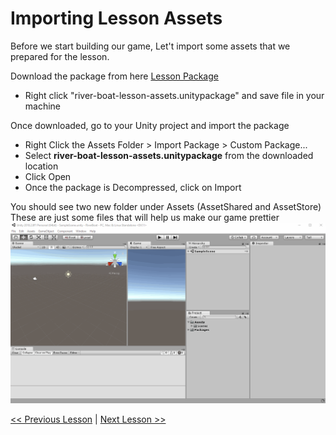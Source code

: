 # Importing Lesson Assets
Before we start building our game, Let't import some assets that we prepared for the lesson.

Download the package from here [Lesson Package](https://github.com/gokictech/UnityML/blob/lesson-review/lessons/game/resources/unity-packages/river-boat-lesson-assets.unitypackage)
- Right click "river-boat-lesson-assets.unitypackage" and save file in your machine

Once downloaded, go to your Unity project and import the package

 - Right Click the Assets Folder > Import Package > Custom Package... 
 - Select **river-boat-lesson-assets.unitypackage** from the downloaded location
 - Click Open
 - Once the package is Decompressed, click on Import

You should see two new folder under Assets (AssetShared and AssetStore)  
These are just some files that will help us make our game prettier 
![Import Package](resources/img/import-river-boat-package.gif)

[<< Previous Lesson](lesson.1.md) | [Next Lesson >>](lesson.3.md)